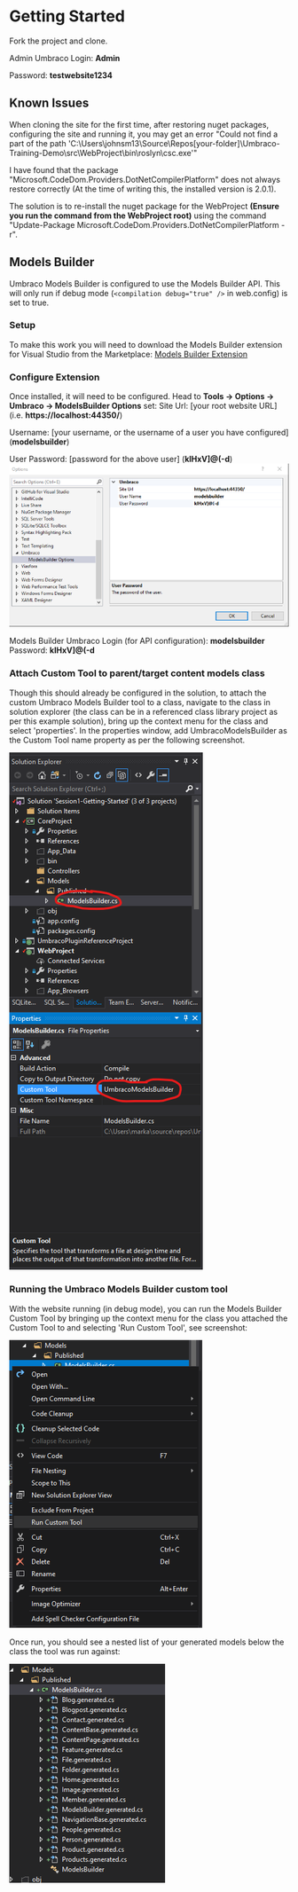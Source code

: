 # Getting Started

Fork the project and clone.

Admin Umbraco Login: **Admin**

Password: **testwebsite1234**

## Known Issues

When cloning the site for the first time, after restoring nuget packages, configuring the site and running it, you may get an error "Could not find a part of the path 'C:\Users\johnsm13\Source\Repos\[your-folder]\Umbraco-Training-Demo\src\WebProject\bin\roslyn\csc.exe'"

I have found that the package "Microsoft.CodeDom.Providers.DotNetCompilerPlatform" does not always restore correctly (At the time of writing this, the installed version is 2.0.1).

The solution is to re-install the nuget package for the WebProject **(Ensure you run the command from the WebProject root)** using the command "Update-Package Microsoft.CodeDom.Providers.DotNetCompilerPlatform -r".

## Models Builder

Umbraco Models Builder is configured to use the Models Builder API. This will only run if debug mode (```<compilation debug="true" />``` in web.config) is set to true. 

### Setup

To make this work you will need to download the Models Builder extension for Visual Studio from the Marketplace: [Models Builder Extension](https://marketplace.visualstudio.com/items?itemName=ZpqrtBnk.UmbracoModelsBuilderExtension)

### Configure Extension
Once installed, it will need to be configured. Head to **Tools -> Options -> Umbraco -> ModelsBuilder Options** 
set:
Site Url: [your root website URL] (i.e. **https://localhost:44350/**)

Username: [your username, or the username of a user you have configured] (**modelsbuilder**)

User Password: [password for the above user] (**klHxV]@(-d**)
![Models Builder Config](docs/img/models-builder-custom-tool-config.png) 

Models Builder Umbraco Login (for API configuration): **modelsbuilder**
Password: **klHxV]@(-d**

### Attach Custom Tool to parent/target content models class

Though this should already be configured in the solution, to attach the custom Umbraco Models Builder tool to a class, navigate to the class in solution explorer (the class can be in a referenced class library project as per this example solution), 
bring up the context menu for the class and select 'properties'.
In the properties window, add UmbracoModelsBuilder as the Custom Tool name property as per the following screenshot.

![Attach Custom Tool](docs/img/models-builder-custom-tool.png)

### Running the Umbraco Models Builder custom tool

With the website running (in debug mode), you can run the Models Builder Custom Tool by bringing up the context menu for the class you attached the Custom Tool to and selecting 'Run Custom Tool', see screenshot:

![Run the Custom Tool](docs/img/models-builder-run-custom-tool.png)

Once run, you should see a nested list of your generated models below the class the tool was run against:

![Generated models](docs/img/models-builder-generated-models.png)